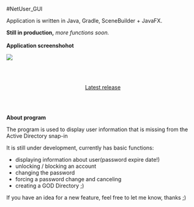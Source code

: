 #NetUser_GUI
<span align="center">
 
Application is written in Java, Gradle, SceneBuilder + JavaFX.

 <b>Still in production,</b> <i>more functions soon.</i>
<br><br>
 <b>Application screenshohot</p></b>
 <p><image src="https://user-images.githubusercontent.com/61277838/189067490-33b6b031-2e9f-47b4-b4ee-25fbaed32c7a.png"></p>
 <br><br>
 
 <p align="center"><a href="https://github.com/Tacoo99/NetUser_GUI/releases/tag/Alpha">Latest release</a></p>
 </br></br>
 
 <b>About program</b>
 <p>The program is used to display user information that is missing from the Active Directory snap-in</p>
 <p>It is still under development, currently has basic functions:</p>
  </span>
 <ul>
  <li>displaying information about user(password expire date!)</li>
  <li>unlocking / blocking an account</li>
  <li>changing the password</li>
  <li>forcing a password change and canceling</li>
  <li>creating a GOD Directory ;)</li>
</ul>


<p>If you have an idea for a new feature, feel free to let me know, thanks ;)</p>
 </span>



